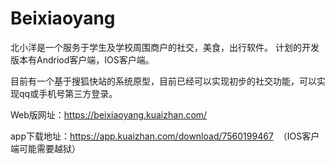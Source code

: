 # Beixiaoyang
北小洋是一个服务于学生及学校周围商户的社交，美食，出行软件。
计划的开发版本有Andriod客户端，IOS客户端。

目前有一个基于搜狐快站的系统原型，目前已经可以实现初步的社交功能，可以实现qq或手机号第三方登录。

Web版网址：https://beixiaoyang.kuaizhan.com/

app下载地址：https://app.kuaizhan.com/download/7560199467  （IOS客户端可能需要越狱）




